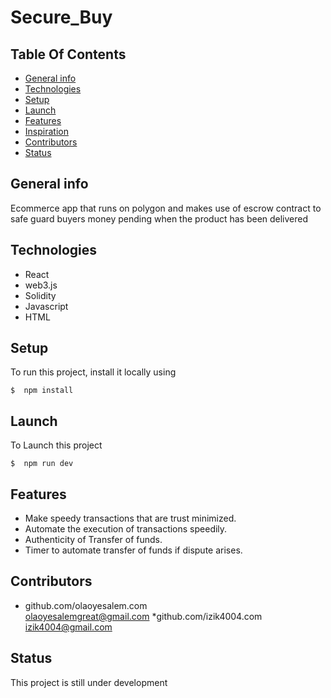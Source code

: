 # **Secure_Buy**

## **Table Of Contents**

* [General info](#general-info)
* [Technologies](#technologies)
* [Setup](#Setup)
* [Launch](#Launch)
* [Features](#features)
* [Inspiration](#inspiration)
* [Contributors](#contributors)
* [Status](#status)

## General info
Ecommerce app that runs on polygon and makes use of escrow contract to safe guard buyers money pending when the product has been delivered

## Technologies
* React
* web3.js
* Solidity
* Javascript
* HTML

## Setup 
To run this project, install it locally using
```
$  npm install

```

## Launch 
To Launch this project
```
$  npm run dev
```
## Features
* Make speedy transactions that are trust minimized.
* Automate the execution of transactions speedily.
* Authenticity of  Transfer of funds.
* Timer to automate transfer of funds if dispute arises.

## Contributors

* github.com/olaoyesalem.com
<br>  olaoyesalemgreat@gmail.com
*github.com/izik4004.com
<br> izik4004@gmail.com


## Status
This project is still under development




